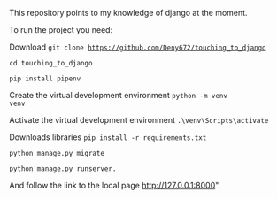This repository points to my knowledge of django at the moment.

To run the project you need:

Download 
<code>git clone https://github.com/Deny672/touching_to_django</code>

<code>cd touching_to_django</code>

<code>pip install pipenv</code>

Create the virtual development environment <code>python -m venv venv</code>

Activate the virtual development environment <code>.\venv\Scripts\activate</code>

Downloads libraries <code>pip install -r requirements.txt</code>

<code>python manage.py migrate</code>

<code>python manage.py runserver.</code>

And follow the link to the local page http://127.0.0.1:8000".
